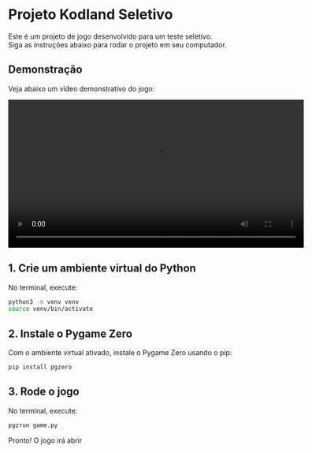 # Projeto Kodland Seletivo

Este é um projeto de jogo desenvolvido para um teste seletivo.  
Siga as instruções abaixo para rodar o projeto em seu computador.

## Demonstração

Veja abaixo um vídeo demonstrativo do jogo:

<video src="game.mp4" controls width="600"></video>

## 1. Crie um ambiente virtual do Python

No terminal, execute:

```bash
python3 -m venv venv
source venv/bin/activate
```

## 2. Instale o Pygame Zero

Com o ambiente virtual ativado, instale o Pygame Zero usando o pip:

```bash
pip install pgzero
```

## 3. Rode o jogo

No terminal, execute:

```bash
pgzrun game.py
```

Pronto! O jogo irá abrir
